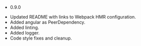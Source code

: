 * 0.9.0
- Updated README with links to Webpack HMR configuration.
- Added angular as PeerDependency.
- Added linting.
- Added logger.
- Code style fixes and cleanup.
